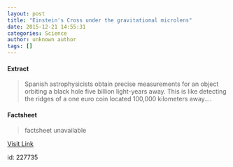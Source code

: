 ```yaml
---
layout: post
title: "Einstein's Cross under the gravitational microlens"
date: 2015-12-21 14:55:31
categories: Science
author: unknown author
tags: []
---
```



#### Extract
>Spanish astrophysicists obtain precise measurements for an object orbiting a black hole five billion light-years away. This is like detecting the ridges of a one euro coin located 100,000 kilometers away....

#### Factsheet
>factsheet unavailable

[Visit Link](http://www.sciencedaily.com/releases/2015/12/151221095531.htm)

id:  227735
